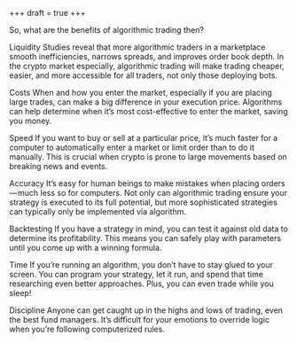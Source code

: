 +++
draft = true
+++

So, what are the benefits of algorithmic trading then?

Liquidity
Studies reveal that more algorithmic traders in a marketplace smooth inefficiencies, narrows spreads, and improves order book depth. In the crypto market especially, algorithmic trading will make trading cheaper, easier, and more accessible for all traders, not only those deploying bots.

Costs
When and how you enter the market, especially if you are placing large trades, can make a big difference in your execution price. Algorithms can help determine when it’s most cost-effective to enter the market, saving you money.

Speed
If you want to buy or sell at a particular price, it’s much faster for a computer to automatically enter a market or limit order than to do it manually. This is crucial when crypto is prone to large movements based on breaking news and events.

Accuracy
It’s easy for human beings to make mistakes when placing orders — much less so for computers. Not only can algorithmic trading ensure your strategy is executed to its full potential, but more sophisticated strategies can typically only be implemented via algorithm.

Backtesting
If you have a strategy in mind, you can test it against old data to determine its profitability. This means you can safely play with parameters until you come up with a winning formula.

Time
If you’re running an algorithm, you don’t have to stay glued to your screen. You can program your strategy, let it run, and spend that time researching even better approaches. Plus, you can even trade while you sleep!

Discipline
Anyone can get caught up in the highs and lows of trading, even the best fund managers. It’s difficult for your emotions to override logic when you’re following computerized rules.
